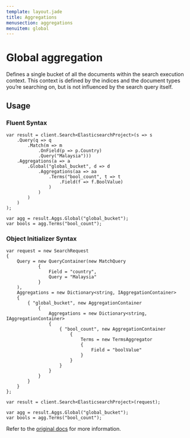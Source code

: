 ```yaml
---
template: layout.jade
title: Aggregations
menusection: aggregations
menuitem: global
---
```



# Global aggregation

Defines a single bucket of all the documents within the search execution context. This context is defined by the indices and the document types you’re searching on, but is not influenced by the search query itself.

## Usage

### Fluent Syntax

	var result = client.Search<ElasticsearchProject>(s => s
		.Query(q => q
			.Match(m => m
				.OnField(p => p.Country)
				.Query("Malaysia")))
		.Aggregations(a => a
			.Global("global_bucket", d => d
				.Aggregations(aa => aa
					.Terms("bool_count", t => t
						.Field(f => f.BoolValue)
					)
				)
			)
		)
	);

	var agg = result.Aggs.Global("global_bucket");
	var bools = agg.Terms("bool_count");

### Object Initializer Syntax

	var request = new SearchRequest
	{
		Query = new QueryContainer(new MatchQuery
				{
					Field = "country",
					Query = "Malaysia"
				}
		),
		Aggregations = new Dictionary<string, IAggregationContainer>
		{
			{ "global_bucket", new AggregationContainer
				{
					Aggregations = new Dictionary<string, IAggregationContainer>
					{
						{ "bool_count", new AggregationContainer
							{
								Terms = new TermsAggregator
								{
									Field = "boolValue"
								}
							}
						}
					}
				}
			}
		}
	};

	var result = client.Search<ElasticsearchProject>(request);

	var agg = result.Aggs.Global("global_bucket");
	var bools = agg.Terms("bool_count");

Refer to the [original docs](http://www.elasticsearch.org/guide/en/elasticsearch/reference/current/search-aggregations-bucket-global-aggregation.html) for more information.